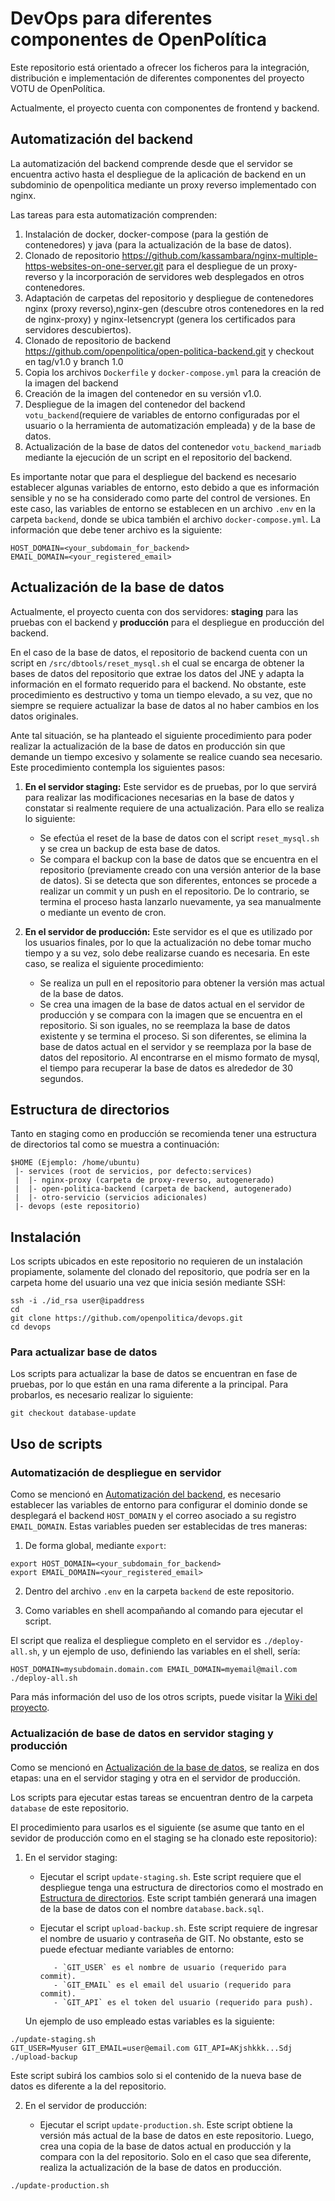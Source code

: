 # DevOps para diferentes componentes de OpenPolítica

Este repositorio está orientado a ofrecer los ficheros para la integración,
distribución e implementación de diferentes componentes del proyecto VOTU de
OpenPolítica.

Actualmente, el proyecto cuenta con componentes de frontend y backend.

## Automatización del backend

La automatización del backend comprende desde que el servidor se encuentra
activo hasta el despliegue de la aplicación de backend en un subdominio de
openpolitica mediante un proxy reverso implementado con nginx.

Las tareas para esta automatización comprenden:
1. Instalación de docker, docker-compose (para la gestión de contenedores) y
	 java (para la actualización de la base de datos).
2. Clonado de repositorio https://github.com/kassambara/nginx-multiple-https-websites-on-one-server.git para el despliegue de un proxy-reverso y la incorporación de servidores web desplegados en otros contenedores.
3. Adaptación de carpetas del repositorio y despliegue de contenedores nginx
	 (proxy reverso),nginx-gen (descubre otros contenedores en la red de
	 nginx-proxy) y nginx-letsencrypt (genera los certificados para servidores
	 descubiertos).
4. Clonado de repositorio de backend
	 https://github.com/openpolitica/open-politica-backend.git y checkout en
	 tag/v1.0 y branch 1.0
5. Copia los archivos  `Dockerfile` y `docker-compose.yml` para la creación
	 de la imagen del backend 
6. Creación de la imagen del contenedor en su versión v1.0.
7. Despliegue de la imagen del contenedor  del backend `votu_backend`(requiere de variables de entorno configuradas por
	 el usuario o la herramienta de automatización empleada) y de la base de
	 datos.
8. Actualización de la base de datos del contenedor `votu_backend_mariadb`
	 mediante la ejecución de un script en el repositorio del backend.

Es importante notar que para el despliegue del backend es necesario establecer
algunas variables de entorno, esto debido a que es información sensible y no se
ha considerado como parte del control de versiones. En
este caso, las variables de entorno se establecen en un archivo `.env` en la carpeta `backend`, donde se ubica también el archivo
`docker-compose.yml`. La información que debe tener archivo es la siguiente:
```
HOST_DOMAIN=<your_subdomain_for_backend>
EMAIL_DOMAIN=<your_registered_email>
```

## Actualización de la base de datos
Actualmente, el proyecto cuenta con dos servidores: **staging** para las
pruebas con el backend y **producción** para el despliegue en producción del
backend.

En el caso de la base de datos, el repositorio de backend cuenta con un script
en `/src/dbtools/reset_mysql.sh` el cual se encarga de obtener la bases de
datos del repositorio que extrae los datos del JNE y adapta la información en
el formato requerido para el backend. No obstante, este procedimiento es
destructivo y toma un tiempo elevado, a su vez, que no siempre se requiere
actualizar la base de datos al no haber cambios en los datos originales.

Ante tal situación, se ha planteado el siguiente procedimiento para poder
realizar la actualización de la base de datos en producción sin que demande un
tiempo excesivo y solamente se realice cuando sea necesario. Este procedimiento
contempla los siguientes pasos:
1. **En el servidor staging:**
   Este servidor es de pruebas, por lo que servirá para realizar las
	modificaciones necesarias en la base de datos y constatar si realmente
	requiere de una actualización. Para ello se realiza lo siguiente:
	
	* Se efectúa el reset de la base de datos con el script `reset_mysql.sh` y se
			crea un backup de esta base de datos.
	* Se compara el backup con la base de datos que se encuentra en el
			repositorio (previamente creado con una versión anterior de la base de
			datos). Si se detecta que son diferentes, entonces se procede a realizar
			un commit y un push en el repositorio. De lo contrario, se termina el
			proceso hasta lanzarlo nuevamente, ya sea manualmente o mediante un
			evento de cron.

2. **En el servidor de producción:**
  Este servidor es el que es utilizado por los usuarios finales, por lo que la
	actualización no debe tomar mucho tiempo y a su vez, solo debe realizarse
	cuando es necesaria. En este caso, se realiza el siguiente procedimiento:
	* Se realiza un pull en el repositorio para obtener la versión mas actual de
			la base de datos.
	* Se crea una imagen de la base de datos actual en el servidor de producción
			y se compara con la imagen que se encuentra en el repositorio. Si son
			iguales, no se reemplaza la base de datos existente y se termina el
			proceso. Si son diferentes, se elimina la base de datos actual en el
			servidor y se reemplaza por la base de datos del repositorio. Al
			encontrarse en el mismo formato de mysql, el tiempo para recuperar la
			base de datos es alrededor de 30 segundos.

## Estructura de directorios
Tanto en staging como en producción se recomienda tener una estructura de
directorios tal como se muestra a continuación:
```
$HOME (Ejemplo: /home/ubuntu)
 |- services (root de servicios, por defecto:services)
 |  |- nginx-proxy (carpeta de proxy-reverso, autogenerado)
 |  |- open-politica-backend (carpeta de backend, autogenerado)
 |  |- otro-servicio (servicios adicionales)
 |- devops (este repositorio)
```

## Instalación
Los scripts ubicados en este repositorio no requieren de un instalación
propiamente, solamente del clonado del repositorio, que podría ser en la
carpeta home del usuario una vez que inicia sesión mediante SSH:
```
ssh -i ./id_rsa user@ipaddress
cd
git clone https://github.com/openpolitica/devops.git
cd devops
```

### Para actualizar base de datos
Los scripts para actualizar la base de datos se encuentran en fase de pruebas, por lo
que están en una rama diferente a la principal. Para probarlos, es
necesario realizar lo siguiente:
```
git checkout database-update
```

## Uso de scripts

### Automatización de despliegue en servidor
Como se mencionó en [Automatización del backend](#automatización-del-backend), es
necesario establecer las variables de entorno para configurar el dominio donde
se desplegará el backend `HOST_DOMAIN` y el correo asociado a su registro `EMAIL_DOMAIN`. Estas variables pueden ser
establecidas de tres maneras:

1. De forma global, mediante `export`:
```
export HOST_DOMAIN=<your_subdomain_for_backend>
export EMAIL_DOMAIN=<your_registered_email>
```
2. Dentro del archivo `.env` en la carpeta `backend` de este repositorio.

3. Como variables en shell acompañando al comando para ejecutar el script.

El script que realiza el despliegue completo en el servidor es `./deploy-all.sh`, y un ejemplo de uso, definiendo las variables en el shell, sería:
```
HOST_DOMAIN=mysubdomain.domain.com EMAIL_DOMAIN=myemail@mail.com ./deploy-all.sh
```

Para más información del uso de los otros scripts, puede visitar la [Wiki del
proyecto](https://github.com/openpolitica/devops/wiki).

### Actualización de base de datos en servidor staging y producción
Como se mencionó en [Actualización de la base de datos](#actualización-de-la-base-de-datos), se realiza en dos etapas: una en el servidor staging y otra en el servidor de producción.

Los scripts para ejecutar estas tareas se encuentran dentro de la carpeta
`database` de este repositorio.

El procedimiento para usarlos es el siguiente (se asume que tanto en el sevidor
de producción como en el staging se ha clonado este repositorio):

1. En el servidor staging:
	* Ejecutar el script `update-staging.sh`. Este script requiere que el
	     despliegue tenga una estructura de directorios como el mostrado en [Estructura de directorios](#estructura-de-directorios). Este script también generará una imagen de la base de datos con el nombre `database.back.sql`.

	* Ejecutar el script `upload-backup.sh`. Este script requiere de ingresar el
			 nombre de usuario y contraseña de GIT. No obstante, esto se puede
			 efectuar mediante variables de entorno:
			 
			 - ̣`GIT_USER` es el nombre de usuario (requerido para commit).
			 - `GIT_EMAIL` es el email del usuario (requerido para commit).
			 - `GIT_API` es el token del usuario (requerido para push).
		
   Un ejemplo de uso empleado estas variables es la siguiente:

```
./update-staging.sh
GIT_USER=Myuser GIT_EMAIL=user@email.com GIT_API=AKjshkkk...Sdj ./upload-backup
```

   Este script subirá los cambios solo si el contenido de la nueva base de
    datos es diferente a la del repositorio.


2. En el servidor de producción:
	
	* Ejecutar el script `update-production.sh`. Este script obtiene la versión
			 más actual de la base de datos en este repositorio. Luego, crea una
			 copia de la base de datos actual en producción y la compara con la del
			 repositorio. Solo en el caso que sea diferente, realiza la actualización
			 de la base de datos en producción.

```
./update-production.sh
```

